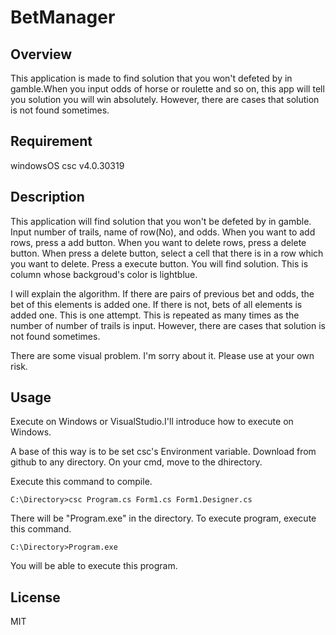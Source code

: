 # BetManager

## Overview
 This application is made to find solution that you won't defeted by in gamble.When you input odds of horse or roulette and so on, this app will tell you solution you will win absolutely. However, there are cases that solution is not found sometimes.

## Requirement
 windowsOS
 csc v4.0.30319

## Description
 This application will find solution that you won't be defeted by in gamble. Input number of trails, name of row(No), and odds. When you want to add rows, press a add button. When you want to delete rows, press a delete button. When press a delete button, select a cell that there is in a row which you want to delete. Press a execute button. You will find solution. This is column whose backgroud's color is lightblue.

 I will explain the algorithm. If there are pairs of previous bet and odds, the bet of this elements is added one. If there is not, bets of all elements is added one. This is one attempt. This is repeated as many times as the number of number of trails is input. However, there are cases that solution is not found sometimes.

There are some visual problem. I'm sorry about it. Please use at your own risk.

## Usage
Execute on Windows or VisualStudio.I'll introduce how to execute on Windows.

A base of this way is to be set csc's Environment variable. Download from github to any directory. On your cmd, move to the dhirectory.

Execute this command to compile.
```
C:\Directory>csc Program.cs Form1.cs Form1.Designer.cs
```

There will be "Program.exe" in the directory. To execute program, execute this command.
```
C:\Directory>Program.exe
```

You will be able to execute this program.

## License
MIT
